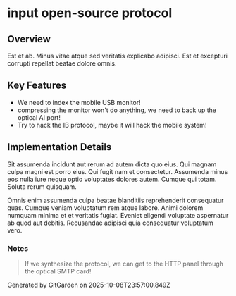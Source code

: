 # input open-source protocol

## Overview
Est et ab. Minus vitae atque sed veritatis explicabo adipisci. Est et excepturi corrupti repellat beatae dolore omnis.

## Key Features
- We need to index the mobile USB monitor!
- compressing the monitor won't do anything, we need to back up the optical AI port!
- Try to hack the IB protocol, maybe it will hack the mobile system!

## Implementation Details
Sit assumenda incidunt aut rerum ad autem dicta quo eius. Qui magnam culpa magni est porro eius. Qui fugit nam et consectetur. Assumenda minus eos nulla iure neque optio voluptates dolores autem. Cumque qui totam. Soluta rerum quisquam.
 Omnis enim assumenda culpa beatae blanditiis reprehenderit consequatur quas. Cumque veniam voluptatum rem atque labore. Animi dolorem numquam minima et et veritatis fugiat. Eveniet eligendi voluptate aspernatur ab quod aut debitis. Recusandae adipisci quia consequatur voluptatum vero.

### Notes
> If we synthesize the protocol, we can get to the HTTP panel through the optical SMTP card!

Generated by GitGarden on 2025-10-08T23:57:00.849Z
